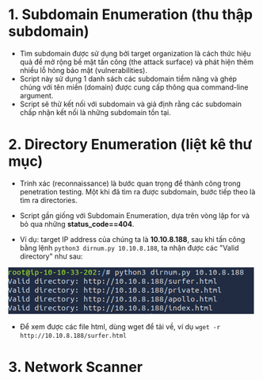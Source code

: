 # 1. Subdomain Enumeration (thu thập subdomain)
- Tìm subdomain được sử dụng bởi target organization là cách thức hiệu quả để mở rộng bề mặt tấn công (the attack surface) và phát hiện thêm nhiều lỗ hỏng bảo mật (vulnerabilities).
- Script này sử dụng 1 danh sách các subdomain tiềm năng và ghép chúng với tên miền (domain) được cung cấp thông qua command-line argument.
- Script sẽ thử kết nối với subdomain và giả định rằng các subdomain chấp nhận kết nối là những subdomain tồn tại.

# 2. Directory Enumeration (liệt kê thư mục)
- Trinh xác (reconnaissance) là bước quan trọng để thành công trong penetration testing. Một khi đã tìm ra được subdomain, bước tiếp theo là tìm ra directories.
- Script gần giống với Subdomain Enumeration, dựa trên vòng lặp for và bỏ qua những **status_code==404**.

- Ví dụ: target IP address của chúng ta là **10.10.8.188**, sau khi tấn công bằng lệnh `python3 dirnum.py 10.10.8.188`, ta nhận được các "Valid directory" như sau:

![dirnum.py](/images/dirnum.PNG)

- Để xem được các file html, dùng wget để tải về, ví dụ `wget -r http://10.10.8.188/surfer.html`

# 3. Network Scanner
